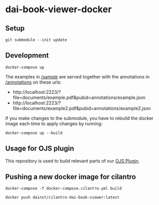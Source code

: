 # dai-book-viewer-docker

## Setup

    git submodule --init update


## Development

    docker-compose up

The examples in [/sample](sample) are served together with the annotations in [/annotations](annotations) on these urls:

* http://localhost:2223/?file=documents/example.pdf&pubid=annotations/example.json
* http://localhost:2223/?file=documents/example2.pdf&pubid=annotations/example2.json

If you make changes to the submodule, you have to rebuild the docker image each time to apply changes by running:

    docker-compose up --build

## Usage for OJS plugin

This repository is used to build relevant parts of our [OJS Plugin](https://github.com/dainst/dai-book-viewer-ojs-plugin).

## Pushing a new docker image for cilantro

    docker-compose -f docker-compose.cilantro.yml build

    docker push dainst/cilantro-dai-book-viewer:latest

